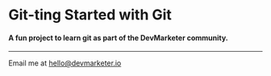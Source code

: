 # Git-ting Started with Git

#### A fun project to learn git as part of the **DevMarketer** community.

---

Email me at [hello@devmarketer.io](Mailto:hello@devmarketer.io)